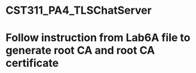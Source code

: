 # CST311_PA4_TLSChatServer
# Follow instruction from Lab6A file to generate root CA and root CA certificate
